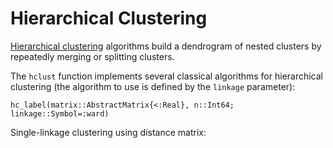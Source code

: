 # Hierarchical Clustering

[Hierarchical clustering](https://en.wikipedia.org/wiki/Hierarchical_clustering)
algorithms build a dendrogram of nested clusters by repeatedly merging
or splitting clusters.

The `hclust` function implements several classical algorithms for hierarchical
clustering (the algorithm to use is defined by the `linkage` parameter):

```@docs
hc_label(matrix::AbstractMatrix{<:Real}, n::Int64; linkage::Symbol=:ward)
```

Single-linkage clustering using distance matrix:
```@example
```
